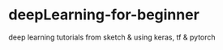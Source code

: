# deepLearning-for-beginner
deep learning tutorials from sketch &amp; using keras, tf &amp; pytorch
